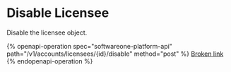 # Disable Licensee

Disable the licensee object.

{% openapi-operation spec="softwareone-platform-api" path="/v1/accounts/licensees/{id}/disable" method="post" %}
[Broken link](broken-reference)
{% endopenapi-operation %}
